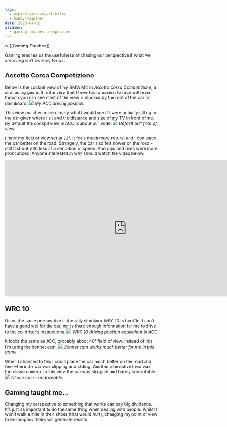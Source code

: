 ```yaml
---
tags:
  - expand-your-way-of-being
  - hobby-together
date: 2023-04-02
aliases:
  - gaming-teaches-perspective
---
```

↖️ [[Gaming Teaches]]

Gaming teaches us the usefulness of chasing our perspective if what we are doing isn’t working for us.

## Assetto Corsa Competizione
Below is the cockpit view of my BMW M4 in _Assetto Corsa  Competizione_, a sim racing game. It is the view that I have found easiest to race with even though you can see most of the view is blocked by the roof of the car or dashboard. 
![](https://live.staticflickr.com/65535/53154714830_5c151fa48c_c.jpg)
_My ACC driving position._

This view matches more closely what I would see if I were actually sitting in the car given where I sit and the distance and size of my TV in front of me. By default the cockpit view in ACC is about 56° wide.
![](https://live.staticflickr.com/65535/53154282991_0dd0c43fd8_c.jpg)
_Default 56° field of view._

I have my field of view set at 22°. It feels much more natural and I can place the car better on the road. Strangely, the car also felt slower on the road - still fast but with less of a sensation of speed. And dips and rises were more pronounced. Anyone interested in why should watch the video below.

<iframe width="800" height="450" src="https://www.youtube.com/embed/AbbxkX7kS_M?si=83Fo2DuMvORk7wGb" title="YouTube video player" frameborder="0" allow="accelerometer; autoplay; clipboard-write; encrypted-media; gyroscope; picture-in-picture; web-share" allowfullscreen></iframe>

## WRC 10
Using the same perspective in the rally simulator _WRC 10_ is horrific. I don’t have a good feel for the car, nor is there enough information for me to drive to the co-driver’s instructions.
![](https://live.staticflickr.com/65535/53153706547_2d3a48cf96_c.jpg)
_WRC 10 driving position equivalent to ACC_

It looks the same as ACC, probably about 40° field of view. Instead of this I’m using the bonnet cam.
![](https://live.staticflickr.com/65535/53154775643_311a1020c5_c.jpg)
_Bonnet cam works much better for me in this game_

When I changed to this I could place the car much better on the road and feel where the car was slipping and sliding. Another alternative tried was the chase camera. In this view the car was sluggish and barely controllable.
![](https://live.staticflickr.com/65535/53154775693_b2beae92d8_c.jpg)
_Chase cam - undriveable_

## Gaming taught me…
Changing my perspective to something that works can pay big dividends. It’s just as important to do the same thing when dealing with people. Whilst I won’t walk a mile in their shoes (that would hurt), changing my point of view to encompass theirs will generate results.